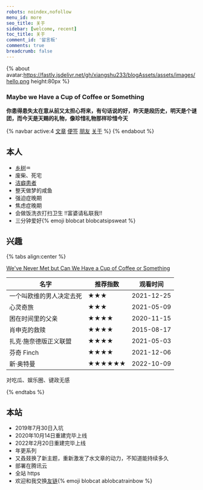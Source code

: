 ```yaml
---
robots: noindex,nofollow
menu_id: more
seo_title: 关于
sidebar: [welcome, recent]
toc_title: 关于
comment_id: '留言板'
comments: true
breadcrumb: false
---
```


{% about avatar:https://fastly.jsdelivr.net/gh/xiangshu233/blogAssets/assets/images/hello.png height:80px %}

<h3>Maybe we Have a Cup of Coffee or Something</h3>

**你患得患失太在意从前又太担心将来，有句话说的好，昨天是段历史，明天是个谜团，而今天是天赐的礼物，像珍惜礼物那样珍惜今天**

{% navbar  active:4 [文章](/) [便签](/notes/) [朋友](/friends/)  [关于](/about/) %}
{% endabout %}



## 本人
- [乡树](https://www.16personalities.com/profiles/adf14902911ea)♒️
- 废柴、死宅
- [洁癖患者](https://b23.tv/NnaTV5)
- 整天做梦的咸鱼
- 强迫症晚期
- 焦虑症晚期
- 会做饭洗衣打扫卫生 !!富婆请私联我!!
- 三分钟爱好{% emoji blobcat blobcatsipsweat %}


## 兴趣

{% tabs align:center %}

<!-- tab 音乐 -->

[We've Never Met but Can We Have a Cup of Coffee or Something](https://music.163.com/#/song?id=1398802958)

<!-- tab 影视 -->

| 名字                     | 推荐指数 | 观看时间   |
| ------------------------ | -------- | ---------- |
| 一个叫欧维的男人决定去死 | ★★★     | 2021-12-25 |
| 心灵奇旅                 | ★★★    | 2021-05-09 |
| 困在时间里的父亲         | ★★★★     | 2020-11-15 |
| 肖申克的救赎             | ★★★★    | 2015-08-17 |
| 扎克·施奈德版正义联盟    | ★★★★    | 2021-05-03 |
| 芬奇 Finch               | ★★★★     | 2021-12-06 |
| 新·奥特曼               | ★★★★★★      | 2022-10-09 |


<!-- tab 话题 -->

对吃瓜、娱乐圈、键政无感

{% endtabs %}


## 本站

- 2019年7月30日入坑
- 2020年10月14日重建完毕上线
- 2022年2月20日重建完毕上线
- 年更系列
- 又叒叕换了新主题，重新激发了水文章的动力，不知道能持续多久
- 部署在腾讯云
- 全站 https
- 欢迎和我交换[友链](https://xiangshu233.cn/friends/){% emoji blobcat ablobcatrainbow %}
